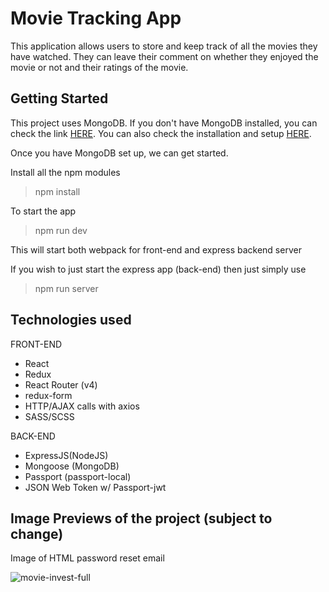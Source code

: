 # Movie Tracking App

This application allows users to store and keep track of all the movies they have watched. They can leave their comment on whether they enjoyed the movie or not and their ratings of the movie.

## Getting Started

This project uses MongoDB. If you don't have MongoDB installed, you can check the link [HERE](https://www.mongodb.com/download-center?jmp=homepage#community). You can also check the installation and setup [HERE](https://docs.mongodb.com/manual/administration/install-community/).

Once you have MongoDB set up, we can get started.

Install all the npm modules

> npm install

To start the app

> npm run dev

This will start both webpack for front-end and express backend server

If you wish to just start the express app (back-end) then just simply use

> npm run server

## Technologies used

FRONT-END
- React
- Redux
- React Router (v4)
- redux-form
- HTTP/AJAX calls with axios
- SASS/SCSS

BACK-END
- ExpressJS(NodeJS)
- Mongoose (MongoDB)
- Passport (passport-local)
- JSON Web Token w/ Passport-jwt

## Image Previews of the project (subject to change)

Image of HTML password reset email

![movie-invest-full](https://cloud.githubusercontent.com/assets/10094893/23818490/b5e95eea-05c9-11e7-997f-13b84a88e6a6.png)
